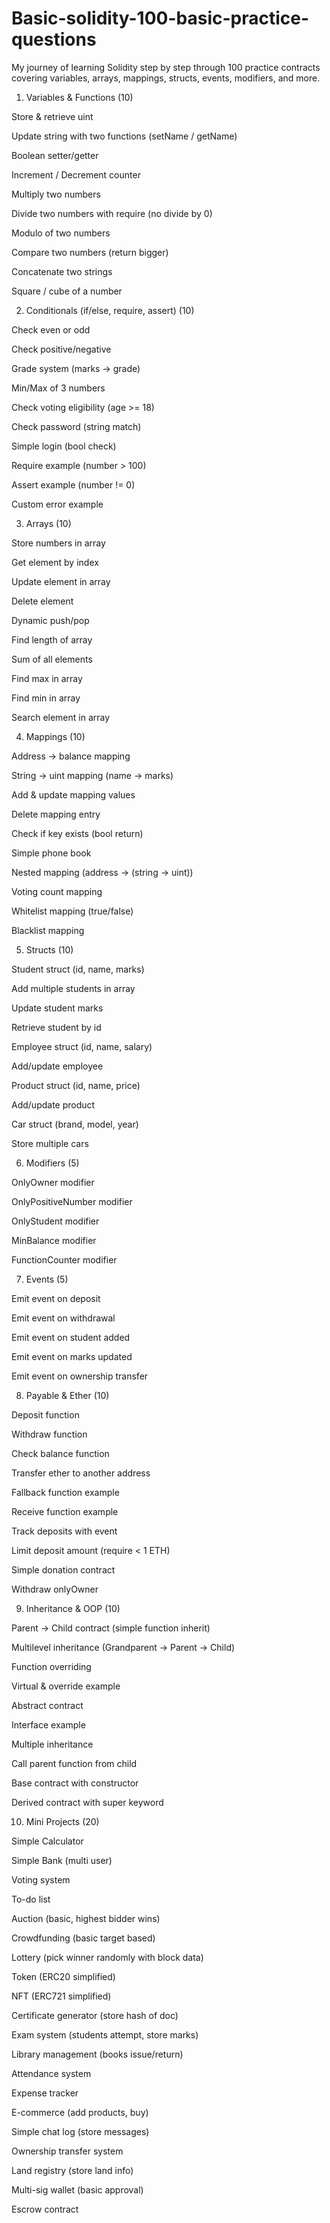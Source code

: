 # Basic-solidity-100-basic-practice-questions
My journey of learning Solidity step by step through 100 practice contracts covering variables, arrays, mappings, structs, events, modifiers, and more.

1. Variables & Functions (10)

Store & retrieve uint

Update string with two functions (setName / getName)

Boolean setter/getter

Increment / Decrement counter

Multiply two numbers

Divide two numbers with require (no divide by 0)

Modulo of two numbers

Compare two numbers (return bigger)

Concatenate two strings

Square / cube of a number

2. Conditionals (if/else, require, assert) (10)

Check even or odd

Check positive/negative

Grade system (marks → grade)

Min/Max of 3 numbers

Check voting eligibility (age >= 18)

Check password (string match)

Simple login (bool check)

Require example (number > 100)

Assert example (number != 0)

Custom error example

3. Arrays (10)

Store numbers in array

Get element by index

Update element in array

Delete element

Dynamic push/pop

Find length of array

Sum of all elements

Find max in array

Find min in array

Search element in array

4. Mappings (10)

Address → balance mapping

String → uint mapping (name → marks)

Add & update mapping values

Delete mapping entry

Check if key exists (bool return)

Simple phone book

Nested mapping (address → (string → uint))

Voting count mapping

Whitelist mapping (true/false)

Blacklist mapping

5. Structs (10)

Student struct (id, name, marks)

Add multiple students in array

Update student marks

Retrieve student by id

Employee struct (id, name, salary)

Add/update employee

Product struct (id, name, price)

Add/update product

Car struct (brand, model, year)

Store multiple cars

6. Modifiers (5)

OnlyOwner modifier

OnlyPositiveNumber modifier

OnlyStudent modifier

MinBalance modifier

FunctionCounter modifier

7. Events (5)

Emit event on deposit

Emit event on withdrawal

Emit event on student added

Emit event on marks updated

Emit event on ownership transfer

8. Payable & Ether (10)

Deposit function

Withdraw function

Check balance function

Transfer ether to another address

Fallback function example

Receive function example

Track deposits with event

Limit deposit amount (require < 1 ETH)

Simple donation contract

Withdraw onlyOwner

9. Inheritance & OOP (10)

Parent → Child contract (simple function inherit)

Multilevel inheritance (Grandparent → Parent → Child)

Function overriding

Virtual & override example

Abstract contract

Interface example

Multiple inheritance

Call parent function from child

Base contract with constructor

Derived contract with super keyword

10. Mini Projects (20)

Simple Calculator

Simple Bank (multi user)

Voting system

To-do list

Auction (basic, highest bidder wins)

Crowdfunding (basic target based)

Lottery (pick winner randomly with block data)

Token (ERC20 simplified)

NFT (ERC721 simplified)

Certificate generator (store hash of doc)

Exam system (students attempt, store marks)

Library management (books issue/return)

Attendance system

Expense tracker

E-commerce (add products, buy)

Simple chat log (store messages)

Ownership transfer system

Land registry (store land info)

Multi-sig wallet (basic approval)

Escrow contract
